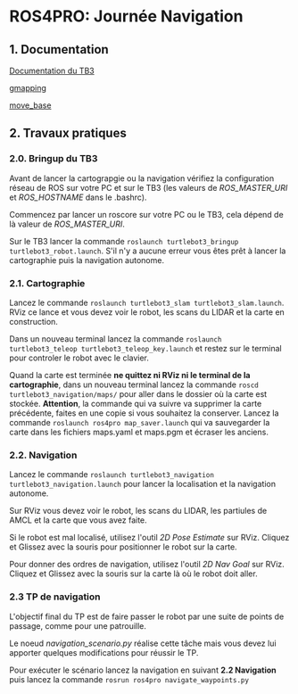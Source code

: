 # ROS4PRO: Journée Navigation

## 1. Documentation
[Documentation du TB3](http://emanual.robotis.com/docs/en/platform/turtlebot3/overview/) 

[gmapping](http://wiki.ros.org/gmapping)

[move_base](http://wiki.ros.org/move_base)

## 2. Travaux pratiques

### 2.0. Bringup du TB3 
Avant de lancer la cartograpgie ou la navigation vérifiez la configuration réseau de ROS sur votre PC et sur le TB3 (les valeurs de *ROS_MASTER_URI* et *ROS_HOSTNAME* dans le .bashrc).

Commencez par lancer un roscore sur votre PC ou le TB3, cela dépend de là valeur de *ROS_MASTER_URI*.

Sur le TB3 lancer la commande `roslaunch turtlebot3_bringup turtlebot3_robot.launch`.
S'il n'y a aucune erreur vous êtes prêt à lancer la cartographie puis la navigation autonome.

### 2.1. Cartographie 
Lancez le commande `roslaunch turtlebot3_slam turtlebot3_slam.launch`. RViz ce lance et vous devez voir le robot, les scans du LIDAR et la carte en construction.

Dans un nouveau terminal lancez la commande `roslaunch turtlebot3_teleop turtlebot3_teleop_key.launch` et restez sur le terminal pour controler le robot avec le clavier.

Quand la carte est terminée **ne quittez ni RViz ni le terminal de la cartographie**, dans un nouveau terminal lancez la commande `roscd turtlebot3_navigation/maps/` pour aller dans le dossier où la carte est stockée. **Attention**, la commande qui va suivre va supprimer la carte précédente, faites en une copie si vous souhaitez la conserver. Lancez la commande `roslaunch ros4pro map_saver.launch` qui va sauvegarder la carte dans les fichiers maps.yaml et maps.pgm et écraser les anciens.

### 2.2. Navigation
Lancez le commande `roslaunch turtlebot3_navigation turtlebot3_navigation.launch` pour lancer la localisation et la navigation autonome.

Sur RViz vous devez voir le robot, les scans du LIDAR, les partiules de AMCL et la carte que vous avez faite.

Si le robot est mal localisé, utilisez l'outil *2D Pose Estimate* sur RViz. Cliquez et Glissez avec la souris pour positionner le robot sur la carte.

Pour donner des ordres de navigation, utilisez l'outil *2D Nav Goal* sur RViz. Cliquez et Glissez avec la souris sur la carte là où le robot doit aller.

### 2.3 TP de navigation
L'objectif final du TP est de faire passer le robot par une suite de points de passage, comme pour une patrouille.

Le noeud *navigation_scenario.py* réalise cette tâche mais vous devez lui apporter quelques modifications pour réussir le TP.

Pour exécuter le scénario lancez la navigation en suivant **2.2 Navigation** puis lancez la commande `rosrun ros4pro navigate_waypoints.py`


